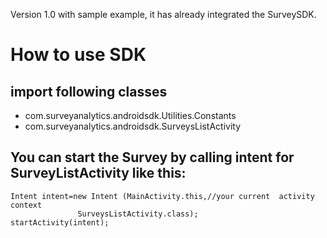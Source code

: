 Version 1.0 with sample example, it has already integrated the SurveySDK.

How to use SDK
==============

import following classes
------------------------
- com.surveyanalytics.androidsdk.Utilities.Constants
- com.surveyanalytics.androidsdk.SurveysListActivity

You can start the Survey by calling intent for SurveyListActivity like this:
-----------------------------------------------------------------
	Intent intent=new Intent (MainActivity.this,//your current 	activity context              
                   SurveysListActivity.class);
	startActivity(intent);